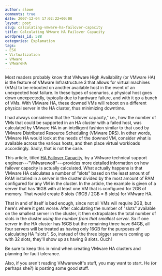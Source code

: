 ```yaml
---
author: slowe
comments: true
date: 2007-12-04 17:02:22+00:00
layout: post
slug: calculating-vmware-ha-failover-capacity
title: Calculating VMware HA Failover Capacity
wordpress_id: 588
categories: Explanation
tags:
- ESX
- Virtualization
- VMware
- VMwareHA
---
```


Most readers probably know that VMware High Availability (or VMware HA) is the feature of VMware Infrastructure 3 that allows for virtual machines (VMs) to be rebooted on another available host in the event of an unexpected host failure. In these types of scenarios, a physical host goes down unexpectedly, typically due to hardware failure, and with it go a bunch of VMs. With VMware HA, these downed VMs will reboot on a different physical server in the HA cluster, thus minimizing downtime.

I had always considered that the "failover capacity," i.e., how the number of VMs that could be supported in an HA cluster with a failed host, was calculated by VMware HA in an intelligent fashion similar to that used by VMware Distributed Resource Scheduling (VMware DRS). In other words, VMware HA would look at the needs of the downed VM, consider what is available across the various hosts, and then place virtual workloads accordingly. Sadly, that is not the case.

This article, titled [HA Failover Capacity](http://www.vmwarewolf.com/ha-failover-capacity/), by a VMware technical support engineer---"VMwarewolf"---provides more detailed information on how failover capacity is actually calculated. What actually happens is that VMware HA calculates a number of "slots" based on the least amount of RAM installed in a server in the cluster divided by the most amount of RAM configured for any VM in the cluster. In the article, the example is given of a server that has 16GB with at least one VM that is configured for 2GB of memory. That would create 8 slots (16GB / 2GB = 8 slots) for VMware HA.

That in and of itself is bad enough, since not all VMs will require 2GB, but here's where it gets worse. After calculating the number of "slots" available on the smallest server in the cluster, it then extrapolates the total number of slots in the cluster _using the number from that smallest server._ So if one server in the HA cluster has 16GB but the remaining three have 64GB, all four servers will be treated as having only 16GB for the purposes of calculating HA "slots". So, instead of the three bigger servers coming up with 32 slots, they'll show up as having 8 slots. Ouch!

Be sure to keep this in mind when creating VMware HA clusters and planning for fault tolerance.

Also, if you aren't reading VMwarewolf's stuff, you may want to start. He (or perhaps she?) is posting some good stuff.
